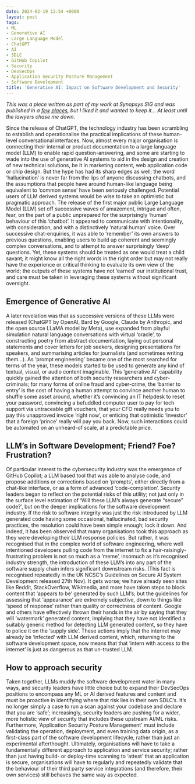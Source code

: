 ```yaml
---
date: 2024-02-19 12:54 +0000
layout: post
tags:
- ML
- Generative AI
- Large Language Model
- ChatGPT
- AI
- SDLC
- GitHub Copilot
- Security
- DevSecOps
- Application Security Posture Management
- Software Development
title: 'Generative AI: Impact on Software Development and Security'
---
```


_This was a piece written as part of my work at Synopsys SIG and was published in a [few](https://ap-verlag.de/generative-ki-hat-enorme-auswirkungen-auf-softwareentwicklung-und-softwaresicherheit/86448/) [places](https://www.teiss.co.uk/artificial-intelligence/generative-ai-software-development-and-security), but I liked it and wanted to keep it... At least until the lawyers chase me down._

Since the release of ChatGPT, the technology industry has been scrambling to establish and operationalise the practical implications of these human-level conversational interfaces. 
Now, almost every major organisation is connecting their internal or product documentation to a large language model (LLM) to enable rapid question-answering, and some are starting to wade into the use of generative AI systems to aid in the design and creation of new technical solutions, be it in marketing content, web application code or chip design. 
But the hype has had its sharp edges as well; the word ‘hallucination’ is never far from the lips of anyone discussing chatbots, and the assumptions that people have around human-like language being equivalent to ‘common sense’ have been seriously challenged. Potential users of LLM derived systems would be wise to take an optimistic but pragmatic approach. 
The release of the first major public Large Language Model (LLM) set off successive waves of amazement, intrigue and often, fear, on the part of a public unprepared for the surprisingly ‘human’ behaviour of this ‘chatbot’. It appeared to communicate with intentionality, with consideration, and with a distinctively ‘natural human’ voice. Over successive chat-enquiries, it was able to ‘remember’ its own answers to previous questions, enabling users to build up coherent and seemingly complex conversations, and to attempt to answer surprisingly ‘deep’ questions. 
Yet, these systems should be treated as one would treat a child savant; it might know all the right words in the right order but may not really have the experience or critical thinking to evaluate its own view of the world; the outputs of these systems have not ‘earned’ our institutional trust, and care must be taken in leveraging these systems without significant oversight.
## Emergence of Generative AI
A later revelation was that as successive versions of these LLMs were released (ChatGPT by OpenAI, Bard by Google, Claude by Anthropic, and the open source LLaMA model by Meta), use expanded from playful simulation natural language conversations with virtual ‘oracle’, to constructing poetry from abstract documentation, laying out personal statements and cover letters for job seekers, designing presentations for speakers, and summarising articles for journalists (and sometimes writing them…). As ‘prompt engineering’ became one of the most searched for terms of the year, these models started to be used to generate any kind of textual, visual, or audio content imaginable. 
This ‘generative AI’ capability quickly gained the attention of both security researchers and cyber-criminals; for many forms of online fraud and cyber-crime, the ‘barrier to entry’ is the cost of having a human attempt to convince another human to shuffle some asset around, whether it’s convincing an IT helpdesk to reset your password, convincing a befuddled computer user to pay for tech support via untraceable gift vouchers, that your CFO really needs you to pay this unapproved invoice ‘right now’, or enticing that optimistic ‘investor’ that a foreign ‘prince’ really will pay you back. 
Now, such interactions could be automated on an unheard-of scale, at a predictable price. 

## LLM’s in Software Development; Friend? Foe? Frustration?
Of particular interest to the cybersecurity industry was the emergence of GitHub Copilot; a LLM based tool that was able to analyse code, and propose additions or corrections based on ‘prompts’, either directly from a chat-like interface, or as a form of advanced ‘code-completion’. Security leaders began to reflect on the potential risks of this utility; not just only in the surface level estimation of ‘Will these LLM’s always generate “secure” code?’, but on the deeper implications for the software development industry. 
If the risk to software integrity was just the risk introduced by LLM generated code having some occasional, hallucinated, bad security practices, the resolution could have been simple enough; lock it down. And indeed, it has been observed that many organisations took this approach as they were developing their LLM response policies. 
But rather, it was recognised that in the complex world of software engineering, where well intentioned developers pulling code from the internet to fix a hair-raisingly-frustrating problem is not so much as a ‘meme’, insomuch as it’s recognised industry strength, the introduction of these LLM’s into any part of the software supply chain infers significant downstream risks. (This fact is recognised repeatedly in the UK NCSC’s Guidelines on Secure AI System Development released 27th Nov).
It gets worse; we have already seen sites like Reddit, StackOverflow, Wikimedia, and more have taken steps to block content that ‘appears to be’ generated by such LLM’s; but the guidelines for assessing that ‘appearance’ are extremely subjective, down to things like ‘speed of response’ rather than quality or correctness of content. Google and others have effectively thrown their hands in the air by saying that they will ‘watermark’ generated content, implying that they have not identified a suitably generic method for detecting LLM generated content, so they have to police it on the ‘supply side’.
These actions imply that the internet may already be ‘infected’ with LLM derived content, which, returning to the software development space, now means that that ‘intern with access to the internet’ is just as dangerous as that un-trusted LLM. 

## How to approach security
Taken together, LLMs muddy the software development water in many ways, and security leaders have little choice but to expand their DevSecOps positions to encompass any ML or AI derived features and content and must be proactive in identifying where that risk lies in their own SDLC’s. 
It’s no longer simply a case to run a scan against your codebase and declare that you are ‘safe’; increasingly, security leaders are pushing for a wider, more holistic view of security that includes these upstream AI/ML risks. Furthermore, ‘Application Security Posture Management’ must include validating the operation, deployment, and even training data origin, as a first-class part of the software development lifecycle, rather than just an experimental afterthought. 
Ultimately, organisations will have to take a fundamentally different approach to application and service security; rather than just having build- or deploy-time scanning to ‘attest’ that an application is secure, organisations will have to regularly and repeatedly validate that the behaviour of their third party service integrations (and therefore, their own services) still behaves the same way as expected.

